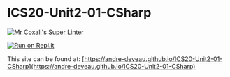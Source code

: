 # ICS20-Unit2-01-CSharp

[![Mr Coxall's Super Linter](https://github.com/andre-deveau/Unit2-01-CSharp/workflows/Mr%20Coxall's%20Super%20Linter/badge.svg)](https://github.com/andre-deveau/Unit2-01-CSharp/actions/)

[![Run on Repl.it](https://repl.it/badge/github/andre-deveau/ICS20-Unit2-01-CSharp)](https://repl.it/github/andre-deveau/ICS20-Unit2-01-CSharp)

This site can be found at: [https://andre-deveau.github.io/ICS20-Unit2-01-CSharp](https://andre-deveau.github.io/ICS20-Unit2-01-CSharp)